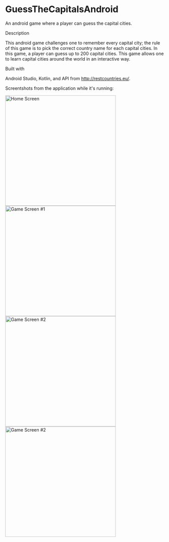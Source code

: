 # GuessTheCapitalsAndroid
An android game where a player can guess the capital cities.

Description

This android game challenges one to remember every capital city; the rule of this game is to pick the correct country name for each capital cities. In this game, a player can guess up to 200 capital cities. This game allows one to learn capital cities around the world in an interactive way. 

Built with

Android Studio, Kotlin, and API from http://restcountries.eu/.

Screentshots from the application while it's running:

<img src="https://i.imgur.com/glacVn4.png" alt="Home Screen" width="350"/>
<img src="https://i.imgur.com/SEW71uN.png" alt="Game Screen #1" width="350"/>
<img src="https://i.imgur.com/ANKJj4Q.png" alt="Game Screen #2" width="350"/>
<img src="https://i.imgur.com/pBPwrnM.png" alt="Game Screen #2" width="350"/>

